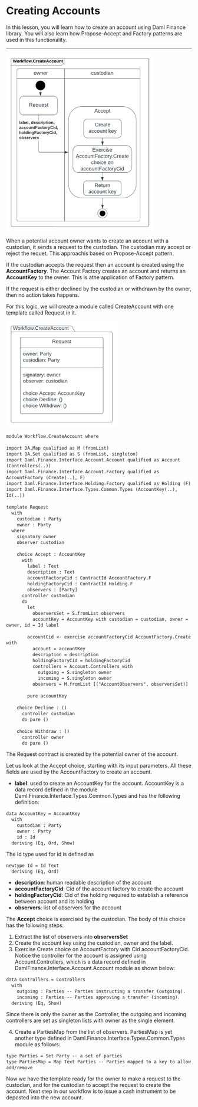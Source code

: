 # Creating Accounts

In this lesson, you will learn how to create an account using Daml Finance library. You will also learn how Propose-Accept and Factory patterns are used in this functionality. 

---------------


<img src= "DF-Diagram10-WorkflowCreateAccount.png" width=400>

When a potential account owner wants to create an account with a custodian, it sends a request to the custodian. The custodian may accept or reject the requet. This approachis based on Propose-Accept pattern. 

If the custodian accepts the request then an account is created using the **AccountFactory**. The Account Factory creates an account and returns an **AccountKey** to the owner. This is athe application of Factory pattern. 

If the request is either declined by the custodian or withdrawn by the owner, then no action takes happens. 

For this logic, we will create a module called CreateAccount with one template called Request in it. 

<img src="DF-Diagram6-CreateAccountRequest.png" width=300>



```
module Workflow.CreateAccount where

import DA.Map qualified as M (fromList)
import DA.Set qualified as S (fromList, singleton)
import Daml.Finance.Interface.Account.Account qualified as Account (Controllers(..))
import Daml.Finance.Interface.Account.Factory qualified as AccountFactory (Create(..), F)
import Daml.Finance.Interface.Holding.Factory qualified as Holding (F)
import Daml.Finance.Interface.Types.Common.Types (AccountKey(..), Id(..))

template Request
  with
    custodian : Party
    owner : Party
  where
    signatory owner
    observer custodian

    choice Accept : AccountKey
      with
        label : Text
        description : Text
        accountFactoryCid : ContractId AccountFactory.F 
        holdingFactoryCid : ContractId Holding.F
        observers : [Party]
      controller custodian
      do
        let
          observersSet = S.fromList observers
          accountKey = AccountKey with custodian = custodian, owner = owner, id = Id label

        accountCid <- exercise accountFactoryCid AccountFactory.Create with
          account = accountKey
          description = description
          holdingFactoryCid = holdingFactoryCid
          controllers = Account.Controllers with
            outgoing = S.singleton owner
            incoming = S.singleton owner
          observers = M.fromList [("AccountObservers", observersSet)]

        pure accountKey

    choice Decline : ()
      controller custodian
      do pure ()

    choice Withdraw : ()
      controller owner
      do pure ()
```

The Request contract is created by the potential owner of the account. 

Let us look at the Accept choice, starting with its input parameters. All these fields are used by the AccountFactory to create an account.  
- **label**: used to create an AccountKey for the account. AccountKey is a data record defined in the module Daml.Finance.Interface.Types.Common.Types and has the following definition:

```
data AccountKey = AccountKey
  with
    custodian : Party
    owner : Party
    id : Id
  deriving (Eq, Ord, Show)
```

The Id type used for id is defined as 

```
newtype Id = Id Text
  deriving (Eq, Ord)
```

- **description**: human readable description of the account
- **accountFactoryCid**: Cid of the account factory to create the account
- **holdingFactoryCid**: Cid of the holding required to establish a reference between account and its holding
- **observers**: list of observers for the account


The **Accept** choice is exercised by the custodian. The body of this choice has the following steps:

1. Extract the list of observers into **observersSet** 
2. Create the account key using the custodian, owner and the label.
3. Exercise Create choice on AccountFactory with Cid accountFactoryCid. Notice the controller for the account is assigned using Account.Controllers, which is a data record defined in DamlFinance.Interface.Account.Account module as shown below:

```
data Controllers = Controllers
  with
    outgoing : Parties -- Parties instructing a transfer (outgoing).
    incoming : Parties -- Parties approving a transfer (incoming).
  deriving (Eq, Show)
```

Since there is only the owner as the Controller, the outgoing and incoming controllers are set as singleton lists with owner as the single element. 

4. Create a PartiesMap from the list of observers. PartiesMap is yet another type defined in Daml.Finance.Interface.Types.Common.Types module as follows: 

```
type Parties = Set Party -- a set of parties
type PartiesMap = Map Text Parties -- Parties mapped to a key to allow add/remove
```


Now we have the template ready for the owner to make a request to the custodian, and for the custodian to accept the request to create the account. Next step in our workflow is to issue a cash instrument to be deposted into the new account. 
